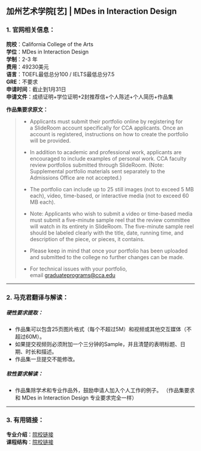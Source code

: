 ## 加州艺术学院[艺] | MDes in Interaction Design


### 1. 官网相关信息：

**院校**：California College of the Arts   
**学位**：MDes in Interaction Design   
**学制**：2-3 年  
**费用**：49230美元  
**语言**：TOEFL最低总分100 / IELTS最低总分7.5  
**GRE**：不要求    
**申请时间**：截止到1月31日  
**申请文件**：成绩证明+学位证明+2封推荐信+个人陈述+个人简历+作品集

**作品集要求原文：**   

> - Applicants must submit their portfolio online by registering for a SlideRoom account specifically for CCA applicants. Once an account is registered, instructions on how to create the portfolio will be provided.
> 
> - In addition to academic and professional work, applicants are encouraged to include examples of personal work. CCA faculty review portfolios submitted through SlideRoom. (Note: Supplemental portfolio materials sent separately to the Admissions Office are not accepted.)
> 
> - The portfolio can include up to 25 still images (not to exceed 5 MB each), video, time-based, or interactive media (not to exceed 60 MB each).
> 
> - Note: Applicants who wish to submit a video or time-based media must submit a five-minute sample reel that the review committee will watch in its entirety in SlideRoom. The five-minute sample reel should be labeled clearly with the title, date, running time, and description of the piece, or pieces, it contains.
> 
> - Please keep in mind that once your portfolio has been uploaded and submitted to the college no further changes can be made.
> 
> - For technical issues with your portfolio, email graduateprograms@cca.edu



---


### 2. 马克君翻译与解读：

##### 硬性要求提取：
- 作品集可以包含25页图片格式（每个不超过5M）和视频或其他交互媒体（不超过60M）。
- 如果提交视频则必须附加一个三分钟的Sample，并且清楚的表明标题、日期、时长和描述。
- 作品集一旦提交不能修改。


##### 软性要求解读：
- 作品集除学术和专业作品外，鼓励申请人加入个人工作的例子。
（作品集要求和 MDes in Interaction Design 专业要求完全一样）

---


### 3. 有用链接：

**专业介绍**：[院校链接](https://www.cca.edu/design/mfa-design/#)  
**课程结构**：[院校链接](https://www.cca.edu/design/mfa-design/#section-concentrations)
